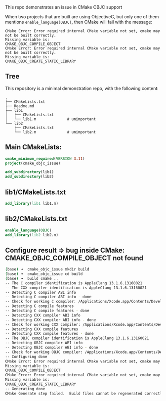 This repo demonstrates an issue in CMake OBJC support

When two projects that are built are using ObjectiveC, but only one of them mentions `enable_language(OBJC)`, 
then CMake will fail with the message:

````
CMake Error: Error required internal CMake variable not set, cmake may not be built correctly.
Missing variable is:
CMAKE_OBJC_COMPILE_OBJECT
CMake Error: Error required internal CMake variable not set, cmake may not be built correctly.
Missing variable is:
CMAKE_OBJC_CREATE_STATIC_LIBRARY
````


## Tree
This repository is a minimal demonstration repo, with the following content:

````
.
├── CMakeLists.txt
├── Readme.md
├── lib1
│   ├── CMakeLists.txt
│   └── lib1.m              # unimportant
└── lib2
    ├── CMakeLists.txt
    └── lib2.m              # unimportant
````

## Main CMakeLists:
````cmake
cmake_minimum_required(VERSION 3.11)
project(cmake_objc_issue)

add_subdirectory(lib1)
add_subdirectory(lib2)
````

## lib1/CMakeLists.txt

````cmake
add_library(lib1 lib1.m)
````

## lib2/CMakeLists.txt

````cmake
enable_language(OBJC)
add_library(lib2 lib2.m)
````

## Configure result => bug inside CMake: CMAKE_OBJC_COMPILE_OBJECT not found

````bash
(base) ➜  cmake_objc_issue mkdir build
(base) ➜  cmake_objc_issue cd build
(base) ➜  build cmake ..
-- The C compiler identification is AppleClang 13.1.6.13160021
-- The CXX compiler identification is AppleClang 13.1.6.13160021
-- Detecting C compiler ABI info
-- Detecting C compiler ABI info - done
-- Check for working C compiler: /Applications/Xcode.app/Contents/Developer/Toolchains/XcodeDefault.xctoolchain/usr/bin/cc - skipped
-- Detecting C compile features
-- Detecting C compile features - done
-- Detecting CXX compiler ABI info
-- Detecting CXX compiler ABI info - done
-- Check for working CXX compiler: /Applications/Xcode.app/Contents/Developer/Toolchains/XcodeDefault.xctoolchain/usr/bin/c++ - skipped
-- Detecting CXX compile features
-- Detecting CXX compile features - done
-- The OBJC compiler identification is AppleClang 13.1.6.13160021
-- Detecting OBJC compiler ABI info
-- Detecting OBJC compiler ABI info - done
-- Check for working OBJC compiler: /Applications/Xcode.app/Contents/Developer/Toolchains/XcodeDefault.xctoolchain/usr/bin/cc - skipped
-- Configuring done
CMake Error: Error required internal CMake variable not set, cmake may not be built correctly.
Missing variable is:
CMAKE_OBJC_COMPILE_OBJECT
CMake Error: Error required internal CMake variable not set, cmake may not be built correctly.
Missing variable is:
CMAKE_OBJC_CREATE_STATIC_LIBRARY
-- Generating done
CMake Generate step failed.  Build files cannot be regenerated correctly.
````